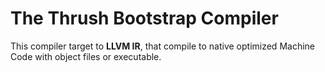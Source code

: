 # The Thrush Bootstrap Compiler 

This compiler target to **LLVM IR**, that compile to native optimized Machine Code with object files or executable.
